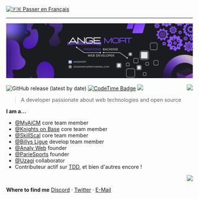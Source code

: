 [![🇫🇷 Passer en Français](https://img.shields.io/badge/Passer_en-🇫🇷_Français-blue)](README.md)

---

![Banner](banner_angemort.png)
<br>

![GitHub release (latest by date)](https://img.shields.io/twitter/follow/AngeM0rt?style=social)
[![CodeTime Badge](https://img.shields.io/endpoint?style=flat&color=222&url=https%3A%2F%2Fapi.codetime.dev%2Fshield%3Fid%3D24551%26project%3D%26in=0)](https://codetime.dev)
<img src="https://hits-app.vercel.app/hits?url=https%3A%2F%2Fgithub.com%2Fangemort" />
<a href="http://www.github.com/angemort"><img src="https://github-readme-streak-stats.herokuapp.com/?user=angemort&stroke=ffffff&background=1c1917&ring=0891b2&fire=0891b2&currStreakNum=ffffff&currStreakLabel=0891b2&sideNums=ffffff&sideLabels=ffffff&dates=ffffff&hide_border=true" align="right" /></a>

> A developer passionate about web technologies and open source

**I am a...**
- [@MyAiCM](https://myaicm.com) core team member  
- [@Knights on Base](https://discord.gg/tvbh78TxtM) core team member  
- [@SkillScal](https://discord.gg/9rJZvRDcJv) core team member  
- [@Billys Ligue](https://discord.gg/nQty7FpGv7) develop team member  
- [@Analy Web](https://github.com/AnalyWeb) founder  
- [@ParieSports](https://github.com/Paris-e-sport) founder
- [@Uzagi](https://uzagi.fr/) collaborator
- Contributeur actif sur [TDD](https://discord.gg/jBKdhMkbks), et bien d'autres encore !

<a href="https://github.com/angemort">
  <img src="https://github-readme-stats.vercel.app/api/top-langs/?username=angemort&layout=compact&hide_border=true&hide_title=true&bg_color=1A1C1F&title_color=fff&text_color=ccc"  align="right"/>
</a>
<br>
  
**Where to find me**
[Discord](https://discord.me/angemort) ·
[Twitter](https://twitter.com/angem0rt) ·
[E-Mail](mailto:angemort_at_protonmail.com)
